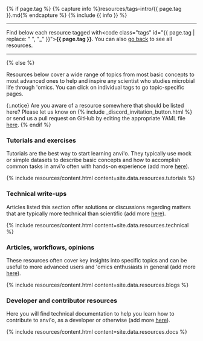 {% if page.tag %}
{% capture info %}resources/tags-intro/{{ page.tag }}.md{% endcapture %}
{% include {{ info }} %}

---

Find below each resource tagged with<code class="tags" id="{{ page.tag | replace: " ", "_" }}"><b>{{ page.tag }}</b></code>. You can also [go back](/learn) to see all resources.

---
{% else %}

Resources below cover a wide range of topics from most basic concepts to most advanced ones to help and inspire any scientist who studies microbial life through 'omics. You can click on individual tags to go topic-specific pages.

{:.notice}
Are you aware of a resource somewhere that should be listed here? Please let us know on {% include _discord_invitation_button.html %} or send us a pull request on GitHub by editing the appropriate YAML file [here](https://github.com/merenlab/anvio.org/blob/main/_data/resources/).
{% endif %}

### Tutorials and exercises

Tutorials are the best way to start learning anvi'o. They typically use mock or simple datasets to describe basic concepts and how to accomplish common tasks in anvi'o often with hands-on experience (add more [here](https://github.com/merenlab/anvio.org/blob/main/_data/resources/tutorials.yaml)).

{% include resources/content.html content=site.data.resources.tutorials %}

### Technical write-ups

Articles listed this section offer solutions or discussions regarding matters that are typically more technical than scientific (add more [here](https://github.com/merenlab/anvio.org/blob/main/_data/resources/technical.yaml)).

{% include resources/content.html content=site.data.resources.technical %}

### Articles, workflows, opinions

These resources often cover key insights into specific topics and can be useful to more advanced users and 'omics enthusiasts in general (add more [here](https://github.com/merenlab/anvio.org/blob/main/_data/resources/blogs.yaml)).

{% include resources/content.html content=site.data.resources.blogs %}

### Developer and contributor resources

Here you will find technical documentation to help you learn how to contribute to anvi'o, as a developer or otherwise (add more [here](https://github.com/merenlab/anvio.org/blob/main/_data/resources/docs.yaml)).

{% include resources/content.html content=site.data.resources.docs %}

